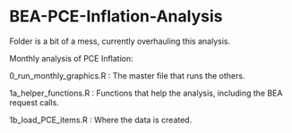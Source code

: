 # BEA-PCE-Inflation-Analysis

Folder is a bit of a mess, currently overhauling this analysis.

Monthly analysis of PCE Inflation:

0_run_monthly_graphics.R : The master file that runs the others.

1a_helper_functions.R : Functions that help the analysis, including the BEA request calls.

1b_load_PCE_items.R : Where the data is created.
